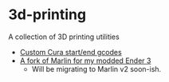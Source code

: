 # 3d-printing

A collection of 3D printing utilities

- [Custom Cura start/end gcodes](./cura)
- [A fork of Marlin for my modded Ender 3](https://github.com/majabojarska/Marlin/tree/ender3_maja)
  - Will be migrating to Marlin v2 soon-ish.
